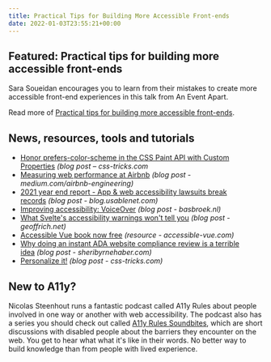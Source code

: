 ```yaml
---
title: Practical Tips for Building More Accessible Front-ends
date: 2022-01-03T23:55:21+00:00
---
```


## Featured: Practical tips for building more accessible front-ends

Sara Soueidan encourages you to learn from their mistakes to create more accessible front-end experiences in this talk from An Event Apart.

Read more of [Practical tips for building more accessible front-ends](https://aneventapart.com/news/post/practical-tips-for-building-more-accessible-front-ends).

## News, resources, tools and tutorials

- [Honor prefers-color-scheme in the CSS Paint API with Custom Properties](https://css-tricks.com/honor-prefers-color-scheme-in-the-css-paint-api-with-custom-properties/) *(blog post – css-tricks.com*
- [Measuring web performance at Airbnb](https://medium.com/airbnb-engineering/measuring-web-performance-at-airbnb-122da8d3ea3f) _(blog post - medium.com/airbnb-engineering)_
- [2021 year end report - App & web accessibility lawsuits break records](https://blog.usablenet.com/2021-lawsuit-report-trends-and-findings) *(blog post - blog.usablenet.com)*
- [Improving accessibility: VoiceOver](https://www.basbroek.nl/improving-voiceover) *(blog post - basbroek.nl)*
- [What Svelte's accessibility warnings won't tell you](https://geoffrich.net/posts/svelte-a11y-limits/) *(blog post - geoffrich.net)*
- [Accessible Vue book now free](https://accessible-vue.com) *(resource - accessible-vue.com)*
- [Why doing an instant ADA website compliance review is a terrible idea](https://sheribyrnehaber.com/instant-ada-website-compliance-review-terrible-idea/) *(blog post - sheribyrnehaber.com)*
- [Personalize it!](https://css-tricks.com/personalize-it/) *(blog post - css-tricks.com)*

## New to A11y?

Nicolas Steenhout runs a fantastic podcast called A11y Rules about people involved in one way or another with web accessibility. The podcast also has a series you should check out called [A11y Rules Soundbites](https://a11yrules.com/series/a11y-rules-soundbite/), which are short discussions with disabled people about the barriers they encounter on the web. You get to hear what what it's like in their words. No better way to build knowledge than from people with lived experience.
